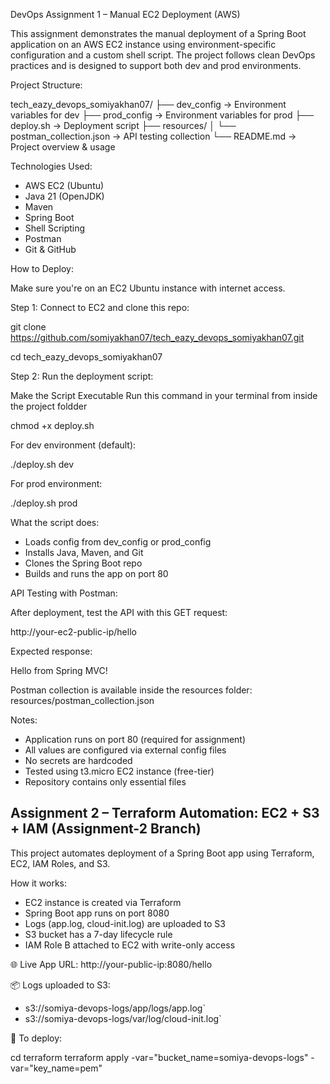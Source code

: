 DevOps Assignment 1 – Manual EC2 Deployment (AWS)

This assignment demonstrates the manual deployment of a Spring Boot application on an AWS EC2 instance using environment-specific configuration and a custom shell script. The project follows clean DevOps practices and is designed to support both dev and prod environments.

Project Structure:

tech_eazy_devops_somiyakhan07/
├── dev_config                   → Environment variables for dev
├── prod_config                  → Environment variables for prod
├── deploy.sh                    → Deployment script
├── resources/
│   └── postman_collection.json  → API testing collection
└── README.md                    → Project overview & usage

Technologies Used:

- AWS EC2 (Ubuntu)
- Java 21 (OpenJDK)
- Maven
- Spring Boot
- Shell Scripting
- Postman
- Git & GitHub

How to Deploy:

Make sure you're on an EC2 Ubuntu instance with internet access.

Step 1: Connect to EC2 and clone this repo:

git clone https://github.com/somiyakhan07/tech_eazy_devops_somiyakhan07.git

cd tech_eazy_devops_somiyakhan07

Step 2: Run the deployment script:

Make the Script Executable
Run this command in your terminal from inside the project foldder

chmod +x deploy.sh

For dev environment (default):

./deploy.sh dev

For prod environment:

./deploy.sh prod

What the script does:

- Loads config from dev_config or prod_config
- Installs Java, Maven, and Git
- Clones the Spring Boot repo
- Builds and runs the app on port 80

API Testing with Postman:

After deployment, test the API with this GET request:

http://your-ec2-public-ip/hello

Expected response:

Hello from Spring MVC!

Postman collection is available inside the resources folder:
resources/postman_collection.json

Notes:

- Application runs on port 80 (required for assignment)
- All values are configured via external config files
- No secrets are hardcoded
- Tested using t3.micro EC2 instance (free-tier)
- Repository contains only essential files

## Assignment 2 – Terraform Automation: EC2 + S3 + IAM (Assignment-2 Branch) 

This project automates deployment of a Spring Boot app using Terraform, EC2, IAM Roles, and S3.

How it works:
- EC2 instance is created via Terraform
- Spring Boot app runs on port 8080
- Logs (app.log, cloud-init.log) are uploaded to S3
- S3 bucket has a 7-day lifecycle rule
- IAM Role B attached to EC2 with write-only access

🌐 Live App URL:
http://your-public-ip:8080/hello

 📦 Logs uploaded to S3:
- s3://somiya-devops-logs/app/logs/app.log`
- s3://somiya-devops-logs/var/log/cloud-init.log`

 📁 To deploy:

cd terraform
terraform apply -var="bucket_name=somiya-devops-logs" -var="key_name=pem"